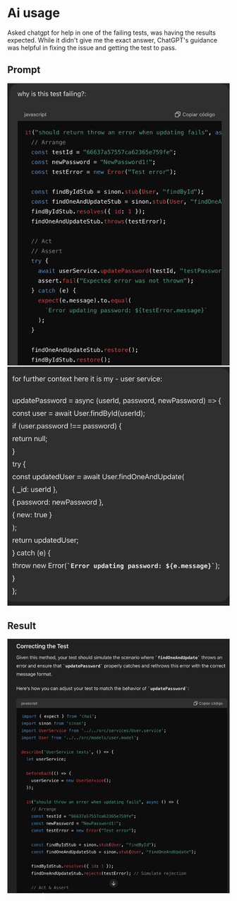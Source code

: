 # Ai usage

Asked chatgpt for help in one of the failing tests, was having the results expected. While it didn't give me the exact answer, ChatGPT's guidance was helpful in fixing the issue and getting the test to pass.

## Prompt

![alt text](imgs/ai-usage-1.png)
![alt text](imgs/ai-usage-2.png)

## Result

![alt text](imgs/ai-usage-3.png)
